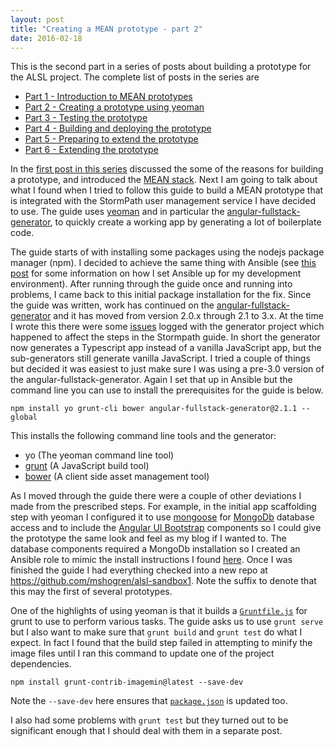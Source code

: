 ```yaml
---
layout: post
title: "Creating a MEAN prototype - part 2"
date: 2016-02-18
---
```

This is the second part in a series of posts about building a prototype for the ALSL project.  The complete list of posts in the series are

- [Part 1 - Introduction to MEAN prototypes](/2016/02/15/creating-a-mean-prototype-1.html)
- [Part 2 - Creating a prototype using yeoman](/2016/02/18/creating-a-mean-prototype-2.html)
- [Part 3 - Testing the prototype](/2016/02/19/creating-a-mean-prototype-3.html)
- [Part 4 - Building and deploying the prototype](/2016/02/22/creating-a-mean-prototype-4.html)
- [Part 5 - Preparing to extend the prototype](/2016/02/25/creating-a-mean-prototype-5.html)
- [Part 6 - Extending the prototype](/2016/03/08/creating-a-mean-prototype-6.html)

<!--excerpt.start-->
In the [first post in this series](/2016/02/15/creating-a-mean-prototype-1.html) discussed the some of the reasons for building a prototype, and introduced the [MEAN stack](https://en.wikipedia.org/wiki/MEAN_(software_bundle)).
Next I am going to talk about what I found when I tried to follow this guide to build a MEAN prototype that is integrated with the StormPath user management service I have decided to use. The guide uses [yeoman](http://yeoman.io) and in particular the [angular-fullstack-generator](https://github.com/angular-fullstack/generator-angular-fullstack), to quickly create a working app by generating a lot of boilerplate code.
<!--excerpt.end-->
The guide starts of with installing some packages using the nodejs package manager (npm).  I decided to achieve the same thing with Ansible (see [this post](/2016/02/10/bootstrapping-the-development-environment-3.html) for some information on how I set Ansible up for my development environment).  After running through the guide once and running into problems, I came back to this initial package installation for the fix.  Since the guide was written, work has continued on the [angular-fullstack-generator](https://github.com/angular-fullstack/generator-angular-fullstack) and it has moved from version 2.0.x through 2.1 to 3.x.  At the time I wrote this there were some [issues](https://github.com/angular-fullstack/generator-angular-fullstack/issues/1015) logged with the generator project which happened to affect the steps in the Stormpath guide.  In short the generator now generates a Typescript app instead of a vanilla JavaScript app, but the sub-generators still generate vanilla JavaScript.  I tried a couple of things but decided it was easiest to just make sure I was using a pre-3.0 version of the angular-fullstack-generator.  Again I set that up in Ansible but the command line you can use to install the prerequisites for the guide is below.

```
npm install yo grunt-cli bower angular-fullstack-generator@2.1.1 --global
```

This installs the following command line tools and the generator:

- yo (The yeoman command line tool)
- [grunt](http://gruntjs.com/) (A JavaScript build tool)
- <a href="https://bower.io/" data-proofer-ignore>bower</a> (A client side asset management tool)

As I moved through the guide there were a couple of other deviations I made from the prescribed steps.  For example, in the initial app scaffolding step with yeoman I configured it to use [mongoose](http://mongoosejs.com/) for [MongoDb](https://www.mongodb.com/) database access and to include the [Angular UI Bootstrap](https://angular-ui.github.io/bootstrap/) components so I could give the prototype the same look and feel as my blog if I wanted to.  The database components required a MongoDb installation so I created an Ansible role to mimic the install instructions I found [here](https://docs.mongodb.org/manual/tutorial/install-mongodb-on-ubuntu/).  Once I was finished the guide I had everything checked into a new repo at https://github.com/mshogren/alsl-sandbox1.  Note the suffix to denote that this may the first of several prototypes.

One of the highlights of using yeoman is that it builds a [`Gruntfile.js`](https://github.com/mshogren/alsl-sandbox1/blob/master/Gruntfile.js) for grunt to use to perform various tasks.  The guide asks us to use `grunt serve` but I also want to make sure that `grunt build` and `grunt test` do what I expect. In fact I found that the build step failed in attempting to minify the image files until I ran this command to update one of the project dependencies.

```
npm install grunt-contrib-imagemin@latest --save-dev
```
Note the `--save-dev` here ensures that [`package.json`](https://github.com/mshogren/alsl-sandbox1/blob/master/package.json) is updated too.

I also had some problems with `grunt test` but they turned out to be significant enough that I should deal with them in a separate post.
